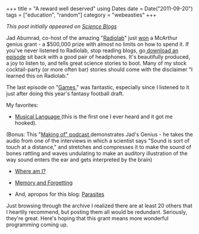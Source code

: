 +++
title = "A reward well deserved"
using Dates
date = Date("2011-09-20")
tags = ["education", "random"]
category = "webeasties"
+++

_This post initially appeared on [Science Blogs](http://scienceblogs.com/webeasties)_

Jad Abumrad, co-host of the amazing "[Radiolab](http://www.radiolab.org/)" just [won](http://www.wnyc.org/blogs/wnyc-news-blog/2011/sep/20/macarthur-genius-grants-announced/) a McArthur genius grant - a \$500,000 prize with almost no limits on how to spend it. 
If you've never listened to Radiolab, stop reading blogs, go[ download an episode](http://www.radiolab.org/archive/) sit back with a good pair of headphones. It's beautifully produced, a joy to listen to, and tells great science stories to boot. Many of my stock cocktail-party (or more often bar) stories should come with the disclaimer "I learned this on Radiolab."

The last episode on "[Games,](http://www.radiolab.org/2011/aug/23/)" was fantastic, especially since I listened to it just after doing this year's fantasy football draft.

My favorites:
 - [Musical Language ](http://www.radiolab.org/2007/sep/24/)(this is the first one I ever heard and it got me hooked).

(Bonus: This "[Making of" podcast ](http://www.radiolab.org/blogs/radiolab-blog/2007/nov/09/making-radio-lab/)demonstrates Jad's Genius - he takes the audio from one of the interviews in which a scientist says "Sound is sort of touch at a distance," and stretches and compresses it to make the sound of bones rattling and waves undulating to make an auditory illustration of the way sound enters the ear and gets interpreted by the brain)

- [Where am I?](http://www.radiolab.org/2006/may/05/)

- [Memory and Forgetting](http://www.radiolab.org/2007/jun/07/)

- And, apropos for this blog: [Parasites](http://www.radiolab.org/2009/sep/07/)

Just browsing through the archive I realized there are at least 20 others that I heartily recommend, but posting them all would be redundant. Seriously, they're great. Here's hoping that this grant means more wonderful programming coming up. 

      
  
